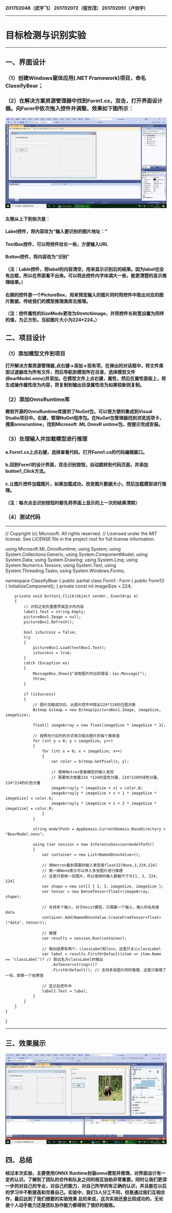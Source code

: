 **201702048（武宇飞）
201702072（程世茂）
201702051（卢剑宇）**
***
# 目标检测与识别实验
***


## 一、界面设计

### （1）创建Windows窗体应用(.NET Framework)项目，命名ClassifyBear；

### （2）在解决方案资源管理器中找到Form1.cs，双击，打开界面设计器。向Form中依次拖入控件并调整，效果如下图所示：

![](media/008.jpg)

#### 左侧从上下到依次是：

#### Label控件，将内容改为“输入要识别的图片地址：”

#### TextBox控件，可以将控件拉长一些，方便输入URL

#### Button控件，将内容改为“识别”

**（注：Lable控件，将label的内容清空，用来显示识别后的结果。因为label也没有边框，所以在界面看不出来。可以将此控件内字体调大一些，能更清楚的显示推理结果。）**

#### 右侧的控件是一个PictureBox，用来预览输入的图片同时将控件中取出对应的图片数据，传给我们的模型推理类库去推理。

**（注：控件属性的SizeMode更改为StretchImage，并将控件长和宽设置为同样的值，为正方形。当前图片大小为224*224。）**

## 二、项目设计

### （1）添加模型文件到项目

**打开解决方案资源管理器,点右键->添加->现有项，在弹出的对话框中，将文件类型过滤器改为所有文件，然后导航到模型所在目录，选择模型文件(BearModel.onnx)并添加。在模型文件上点右键，属性，然后在属性面板上，将生成操作属性改为内容，将复制到输出目录属性改为如果较新则复制。**

### （2）添加OnnxRuntime库

**微软开源的OnnxRuntime库提供了NuGet包，可以很方便的集成到Visual Studio项目中。右键，管理NuGet程序包。在NuGet包管理器找到浏览选项卡，搜索onnxruntime，找到Microsoft .ML.OnnxR untime包，按提示完成安装。**

### （3）处理输入并加载模型进行推理

#### a.Form1.cs上点右键，选择查看代码，打开Form1.cs的代码编辑窗口。

#### b.回到Form1的设计界面，双击识别按钮，自动跳转到代码页面，并添加button1_Click方法。

#### c.让图片控件加载图片，如果加载成功，改变图片数据大小，然后加载模型进行推理。

**（注：每次点击识别按钮时都先将界面上显示的上一次的结果清除）**

### （4）测试代码

***

// Copyright (c) Microsoft. All rights reserved.
// Licensed under the MIT license. See LICENSE file in the project root for full license information.

using Microsoft.ML.OnnxRuntime;
using System;
using System.Collections.Generic;
using System.ComponentModel;
using System.Data;
using System.Drawing;
using System.Linq;
using System.Numerics.Tensors;
using System.Text;
using System.Threading.Tasks;
using System.Windows.Forms;

namespace ClassifyBear
{
    public partial class Form1 : Form
    {
        public Form1()
        {
            InitializeComponent();
        }
        private const int imageSize = 224;

        private void button1_Click(object sender, EventArgs e)
        {
            // 识别之前先重置界面显示的内容
            label1.Text = string.Empty;
            pictureBox1.Image = null;
            pictureBox1.Refresh();

            bool isSuccess = false;
            try
            {
                pictureBox1.Load(textBox1.Text);
                isSuccess = true;
            }
            catch (Exception ex)
            {
                MessageBox.Show($"读取图片时出现错误：{ex.Message}");
                throw;
            }

            if (isSuccess)
            {
                // 图片加载成功后，从图片控件中取出224*224的位图对象
                Bitmap bitmap = new Bitmap(pictureBox1.Image, imageSize, imageSize);

                float[] imageArray = new float[imageSize * imageSize * 3];

                // 按照先行后列的方式依次取出图片的每个像素值
                for (int y = 0; y < imageSize; y++)
                {
                    for (int x = 0; x < imageSize; x++)
                    {
                        var color = bitmap.GetPixel(x, y);

                        // 使用Netron查看模型的输入发现
                        // 需要依次放置224 *224的蓝色分量、224*224的绿色分量、224*224的红色分量
                        imageArray[y * imageSize + x] = color.B;
                        imageArray[y * imageSize + x + 1 * imageSize * imageSize] = color.G;
                        imageArray[y * imageSize + x + 2 * imageSize * imageSize] = color.R;
                    }
                }

                string modelPath = AppDomain.CurrentDomain.BaseDirectory + "BearModel.onnx";

                using (var session = new InferenceSession(modelPath))
                {
                    var container = new List<NamedOnnxValue>();

                    // 用Netron看到需要的输入类型是float32[None,3,224,224]
                    // 第一维None表示可以传入多张图片进行推理
                    // 这里只使用一张图片，所以使用的输入数据尺寸为[1, 3, 224, 224]
                    var shape = new int[] { 1, 3, imageSize, imageSize };
                    var tensor = new DenseTensor<float>(imageArray, shape);

                    // 支持多个输入，对于mnist模型，只需要一个输入，输入的名称是data
                    container.Add(NamedOnnxValue.CreateFromTensor<float>("data", tensor));

                    // 推理
                    var results = session.Run(container);

                    // 输出结果有两个，classLabel和loss，这里只关心classLabel
                    var label = results.FirstOrDefault(item => item.Name == "classLabel")? // 取出名为classLabel的输出
                        .AsTensor<string>()?
                        .FirstOrDefault(); // 支持多张图片同时推理，这里只推理了一张，取第一个结果值

                    // 显示在控件中
                    label1.Text = label;
                }
            }
        }
    }
}
***

## 三、效果展示

![](media/009.jpg)

## 四、总结

**经过本次实验，主要使用ONNX Runtime封装onnx模型并推理，对界面设计有一定的认识。了解到了团队的合作和队友之间的相互协助非常重要。同时让我们更深一步的对自己的专业，对自己的能力，对自己所学的有正确的认识，并且能在以后的学习中不断提高和完善自己。实验中，我们3人分工不同，但是通过我们互相合作，最后达到了我们想要的实验效果 总的来说，这次实验还是比较成功的，无论是个人动手能力还是团队协作能力都得到了很好的锻炼。**
